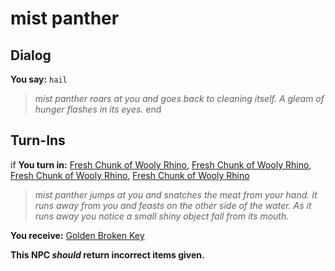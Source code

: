 # mist panther
## Dialog

**You say:** `hail`



>*mist panther roars at you and goes back to cleaning itself.  A gleam of hunger flashes in its eyes.*
end

## Turn-Ins





if **You turn in:** [Fresh Chunk of Wooly Rhino](/item/30066), [Fresh Chunk of Wooly Rhino](/item/30066), [Fresh Chunk of Wooly Rhino](/item/30066), [Fresh Chunk of Wooly Rhino](/item/30066)


>*mist panther jumps at you and snatches the meat from your hand.  It runs away from you and feasts on the other side of the water.  As it runs away you notice a small shiny object fall from its mouth.*


 **You receive:**  [Golden Broken Key](/item/30057) 

**This NPC *should* return incorrect items given.**
